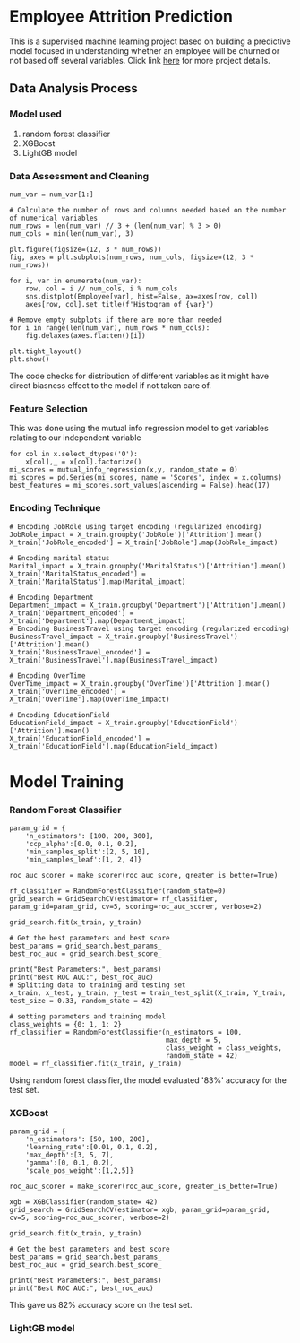 # Employee Attrition Prediction

This is a supervised machine learning project based on building a predictive model focused in understanding whether an employee will be churned or not based off several variables.
Click link [here](https://github.com/chrisaliyuda/6-EmployeeAttrition-PredictingLevelofCustomerChurn/blob/main/Employee_Attrition_Prediction%20(2).ipynb) for more project details.

## Data Analysis Process 
### Model used 
1. random forest classifier
2. XGBoost
3. LightGB model

### Data Assessment and Cleaning
```num_var = list(Employee.select_dtypes(include='int'))
num_var = num_var[1:]

# Calculate the number of rows and columns needed based on the number of numerical variables
num_rows = len(num_var) // 3 + (len(num_var) % 3 > 0)
num_cols = min(len(num_var), 3)

plt.figure(figsize=(12, 3 * num_rows))
fig, axes = plt.subplots(num_rows, num_cols, figsize=(12, 3 * num_rows))

for i, var in enumerate(num_var):
    row, col = i // num_cols, i % num_cols
    sns.distplot(Employee[var], hist=False, ax=axes[row, col])
    axes[row, col].set_title(f'Histogram of {var}')

# Remove empty subplots if there are more than needed
for i in range(len(num_var), num_rows * num_cols):
    fig.delaxes(axes.flatten()[i])

plt.tight_layout()
plt.show()
```
The code checks for distribution of different variables as it might have direct biasness effect to the model if not taken care of. 

### Feature Selection
This was done using the mutual info regression model to get variables relating to our independent variable 
```
for col in x.select_dtypes('O'):
    x[col],_ = x[col].factorize()
mi_scores = mutual_info_regression(x,y, random_state = 0)
mi_scores = pd.Series(mi_scores, name = 'Scores', index = x.columns)
best_features = mi_scores.sort_values(ascending = False).head(17)
```
### Encoding Technique 
```
# Encoding JobRole using target encoding (regularized encoding)
JobRole_impact = X_train.groupby('JobRole')['Attrition'].mean()
X_train['JobRole_encoded'] = X_train['JobRole'].map(JobRole_impact)

# Encoding marital status
Marital_impact = X_train.groupby('MaritalStatus')['Attrition'].mean()
X_train['MaritalStatus_encoded'] =  X_train['MaritalStatus'].map(Marital_impact)

# Encoding Department
Department_impact = X_train.groupby('Department')['Attrition'].mean()
X_train['Department_encoded'] = X_train['Department'].map(Department_impact)
# Encoding BusinessTravel using target encoding (regularized encoding)
BusinessTravel_impact = X_train.groupby('BusinessTravel')['Attrition'].mean()
X_train['BusinessTravel_encoded'] = X_train['BusinessTravel'].map(BusinessTravel_impact)

# Encoding OverTime
OverTime_impact = X_train.groupby('OverTime')['Attrition'].mean()
X_train['OverTime_encoded'] =  X_train['OverTime'].map(OverTime_impact)

# Encoding EducationField
EducationField_impact = X_train.groupby('EducationField')['Attrition'].mean()
X_train['EducationField_encoded'] = X_train['EducationField'].map(EducationField_impact)
```
# Model Training
### Random Forest Classifier
```
param_grid = {
    'n_estimators': [100, 200, 300],
    'ccp_alpha':[0.0, 0.1, 0.2],
    'min_samples_split':[2, 5, 10],
    'min_samples_leaf':[1, 2, 4]}

roc_auc_scorer = make_scorer(roc_auc_score, greater_is_better=True)

rf_classifier = RandomForestClassifier(random_state=0)
grid_search = GridSearchCV(estimator= rf_classifier, param_grid=param_grid, cv=5, scoring=roc_auc_scorer, verbose=2)

grid_search.fit(x_train, y_train)

# Get the best parameters and best score
best_params = grid_search.best_params_
best_roc_auc = grid_search.best_score_

print("Best Parameters:", best_params)
print("Best ROC AUC:", best_roc_auc)
# Splitting data to training and testing set
x_train, x_test, y_train, y_test = train_test_split(X_train, Y_train, test_size = 0.33, random_state = 42)

# setting parameters and training model
class_weights = {0: 1, 1: 2}
rf_classifier = RandomForestClassifier(n_estimators = 100, 
                                       max_depth = 5,
                                       class_weight = class_weights, 
                                       random_state = 42)
model = rf_classifier.fit(x_train, y_train)
```
Using random forest classifier, the model evaluated '83%' accuracy for the test set. 
### XGBoost
```
param_grid = {
    'n_estimators': [50, 100, 200],
    'learning_rate':[0.01, 0.1, 0.2],
    'max_depth':[3, 5, 7],
    'gamma':[0, 0.1, 0.2],
    'scale_pos_weight':[1,2,5]}

roc_auc_scorer = make_scorer(roc_auc_score, greater_is_better=True)

xgb = XGBClassifier(random_state= 42)
grid_search = GridSearchCV(estimator= xgb, param_grid=param_grid, cv=5, scoring=roc_auc_scorer, verbose=2)

grid_search.fit(x_train, y_train)

# Get the best parameters and best score
best_params = grid_search.best_params_
best_roc_auc = grid_search.best_score_

print("Best Parameters:", best_params)
print("Best ROC AUC:", best_roc_auc)
```
This gave us 82% accuracy score on the test set.
### LightGB model
